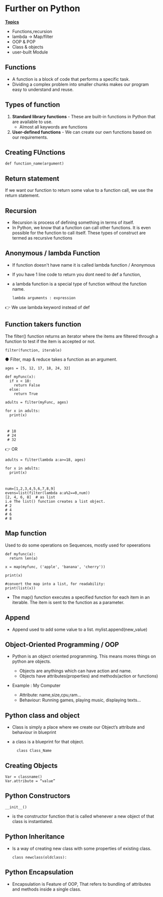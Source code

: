 # Further on Python

<u><b>Topics</b></u>
  + Functions,recursion
  + lambda → Map/filter
  + OOP & POP
  + Class & objects
  + user-built Module

## Functions
+ A function is a block of code that performs a specific
task.
+ Dividing a complex problem into smaller chunks makes our program easy to understand and reuse.

## Types of function
1. <b>Standard library functions</b> - These are built-in functions in Python that are available to use.
      + Almost all keywords are functions
2. <b>User-defined functions</b> - We can create our own functions based on our requirements.

## Creating FUnctions

    def function_name(argument)
 
## Return statement
If we want our function to return some value to a function call, we use the return statement.

## Recursion
+ Recursion is process of defining something in terms of itself.
+ In Python, we know that a function can call other functions. It is even possible for the
function to call itself. These types of construct are termed as recursive functions

## Anonymous / lambda Function
+ If function doesn't have name it is called lambda function / Anonymous
+ If you have 1 line code to return you dont need to def a function,
+ a lambda function is a special type of function without the function name.

      lambda arguments : expression

👉 We use lambda keyword instead of def

## Function takers function
The filter() function returns an iterator where the items are filtered through a function to test if the item is accepted or not.

    filter(function, iterable)
● Filter, map & reduce takes a function as an argument.

    ages = [5, 12, 17, 18, 24, 32]

    def myFunc(x):
      if x < 18:
        return False
      else:
        return True

    adults = filter(myFunc, ages)

    for x in adults:
      print(x)
  #

     # 18
     # 24
     # 32

👉 OR

    adults = filter(lambda a:a>=18, ages)

    for x in adults:
      print(x)
  #
    num=[1,2,3,4,5,6,7,8,9]
    evens=list(filter(lambda a:a%2==0,num))
    [2, 4, 6, 8]  # as list
    i.e The list() function creates a list object.
    # 2
    # 4
    # 6
    # 8  

## Map function
Used to do some operations on Sequences, mostly used for opeerations

    def myfunc(a):
      return len(a)

    x = map(myfunc, ('apple', 'banana', 'cherry'))

    print(x)

    #convert the map into a list, for readability:
    print(list(x))

+ The map() function executes a specified function for each item in an iterable. The item is sent to the function as a parameter.

## Append
+ Append used to add some value to a list.
  mylist.append(new_value)


## Object-Oriented Programming / OOP
+ Python is an object oriented programming. This means mores things on python are objects.
  + Objects are anythings which can have action and name.
  + Objects have attributes(properties) and methods(action or functions)

 + Example : My Computer
    + Attribute: name,size,cpu,ram…
    + Behaviour: Running games, playing music, displaying texts…

## Python class and object
+ Class is simply a place where we create our Object’s attribute and behaviour in blueprint
+ a class is a blueprint for that object.
    
        class Class_Name
## Creating Objects
    Var = classname()
    Var.attribute = “value”

## Python Constructors
    __init__() 
+ is the constructor function that is called whenever a new object of that class is instantiated.

## Python Inheritance
+ Is a way of creating new class with some properties of existing class.

      class newclass(oldclass): 


## Python Encapsulation
+ Encapsulation is Feature of OOP, That refers to bundling of attributes and methods inside a single class.


